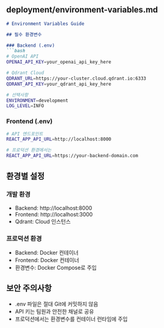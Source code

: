 ## deployment/environment-variables.md

```markdown
# Environment Variables Guide

## 필수 환경변수

### Backend (.env)
```bash
# OpenAI API
OPENAI_API_KEY=your_openai_api_key_here

# Qdrant Cloud
QDRANT_URL=https://your-cluster.cloud.qdrant.io:6333
QDRANT_API_KEY=your_qdrant_api_key_here

# 선택사항
ENVIRONMENT=development
LOG_LEVEL=INFO
```

### Frontend (.env)
```bash
# API 엔드포인트
REACT_APP_API_URL=http://localhost:8000

# 프로덕션 환경에서는
REACT_APP_API_URL=https://your-backend-domain.com
```

## 환경별 설정

### 개발 환경
- Backend: http://localhost:8000
- Frontend: http://localhost:3000
- Qdrant: Cloud 인스턴스

### 프로덕션 환경
- Backend: Docker 컨테이너
- Frontend: Docker 컨테이너
- 환경변수: Docker Compose로 주입

## 보안 주의사항
- .env 파일은 절대 Git에 커밋하지 않음
- API 키는 팀원과 안전한 채널로 공유
- 프로덕션에서는 환경변수를 컨테이너 런타임에 주입
```
